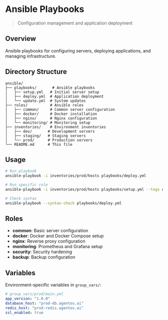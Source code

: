 # Ansible Playbooks

> Configuration management and application deployment

## Overview

Ansible playbooks for configuring servers, deploying applications, and managing infrastructure.

## Directory Structure

```
ansible/
├── playbooks/       # Ansible playbooks
│   ├── setup.yml   # Initial server setup
│   ├── deploy.yml  # Application deployment
│   └── update.yml  # System updates
├── roles/          # Ansible roles
│   ├── common/     # Common server configuration
│   ├── docker/     # Docker installation
│   ├── nginx/      # Nginx configuration
│   └── monitoring/ # Monitoring setup
├── inventories/    # Environment inventories
│   ├── dev/       # Development servers
│   ├── staging/   # Staging servers
│   └── prod/      # Production servers
└── README.md      # This file
```

## Usage

```bash
# Run playbook
ansible-playbook -i inventories/prod/hosts playbooks/deploy.yml

# Run specific role
ansible-playbook -i inventories/prod/hosts playbooks/setup.yml --tags docker

# Check syntax
ansible-playbook --syntax-check playbooks/deploy.yml
```

## Roles

- **common**: Basic server configuration
- **docker**: Docker and Docker Compose setup
- **nginx**: Reverse proxy configuration
- **monitoring**: Prometheus and Grafana setup
- **security**: Security hardening
- **backup**: Backup configuration

## Variables

Environment-specific variables in `group_vars/`:

```yaml
# group_vars/prod/main.yml
app_version: "1.0.0"
database_host: "prod-db.agentos.ai"
redis_host: "prod-redis.agentos.ai"
ssl_enabled: true
```